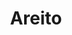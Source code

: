 ---
title: 'Areito'
genre: 'Latin'
artist: 'Juan Luis Guerra'
price: 14.95
label: 'D'
image: 'record-images/juan-luis-guerra.jpg'
band-origin: 'Dominican Republic'
country-code: 'DO'
type: 'record'
---